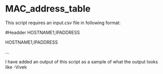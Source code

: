 # MAC_address_table
This script requires an input.csv file in following format:

#Headder
HOSTNAME1,IPADDRESS

HOSTNAME1,IPADDRESS

...

I have added an output of this script as a sample of what the output looks like
-Vivek
